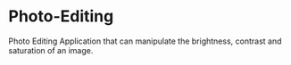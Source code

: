 # Photo-Editing
Photo Editing Application that can manipulate the brightness, contrast and saturation of an image.
